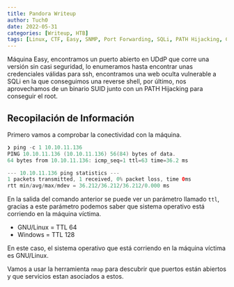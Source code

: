 ```yaml
---
title: Pandora Writeup
author: Tuch0
date: 2022-05-31
categories: [Writeup, HTB]
tags: [Linux, CTF, Easy, SNMP, Port Forwarding, SQLi, PATH Hijacking, CVE, CMS]
---
```



Máquina Easy, encontramos un puerto abierto en UDdP que corre una versión sin casi seguridad, lo enumeramos hasta encontrar unas credenciales válidas para ssh, encontramos una web oculta vulnerable a SQLi en la que conseguimos una reverse shell, por último, nos aprovechamos de un binario SUID junto con un PATH Hijacking para conseguir el root.

## Recopilación de Información

Primero vamos a comprobar la conectividad con la máquina.

```java
❯ ping -c 1 10.10.11.136
PING 10.10.11.136 (10.10.11.136) 56(84) bytes of data.
64 bytes from 10.10.11.136: icmp_seq=1 ttl=63 time=36.2 ms

--- 10.10.11.136 ping statistics ---
1 packets transmitted, 1 received, 0% packet loss, time 0ms
rtt min/avg/max/mdev = 36.212/36.212/36.212/0.000 ms
```

En la salida del comando anterior se puede ver un parámetro llamado `ttl`, gracias a este parámetro podemos saber que sistema operativo está corriendo en la máquina víctima.
* GNU/Linux = TTL 64
* Windows = TTL 128

En este caso, el sistema operativo que está corriendo en la máquina víctima es GNU/Linux.

Vamos a usar la herramienta `nmap` para descubrir que puertos están abiertos y que servicios estan asociados a estos.
